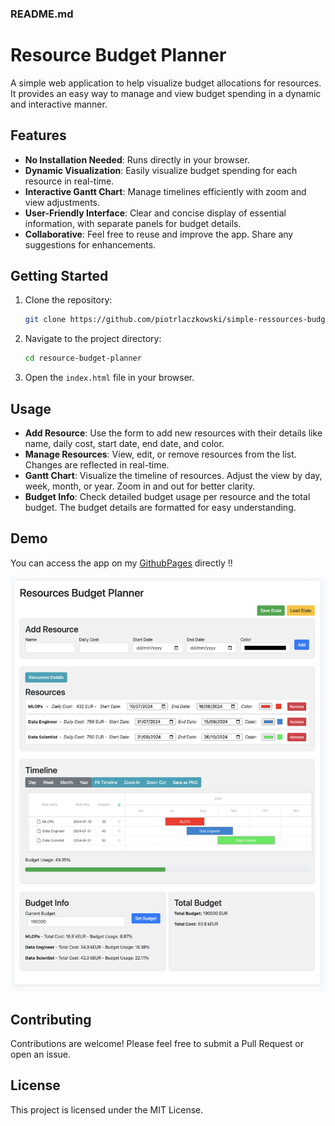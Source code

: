 ### README.md

# Resource Budget Planner

A simple web application to help visualize budget allocations for resources. It provides an easy way to manage and view budget spending in a dynamic and interactive manner.

## Features

- **No Installation Needed**: Runs directly in your browser.
- **Dynamic Visualization**: Easily visualize budget spending for each resource in real-time.
- **Interactive Gantt Chart**: Manage timelines efficiently with zoom and view adjustments.
- **User-Friendly Interface**: Clear and concise display of essential information, with separate panels for budget details.
- **Collaborative**: Feel free to reuse and improve the app. Share any suggestions for enhancements.

## Getting Started

1. Clone the repository:
   ```bash
   git clone https://github.com/piotrlaczkowski/simple-ressources-budget-planner
   ```
2. Navigate to the project directory:
   ```bash
   cd resource-budget-planner
   ```
3. Open the `index.html` file in your browser.

## Usage

- **Add Resource**: Use the form to add new resources with their details like name, daily cost, start date, end date, and color.
- **Manage Resources**: View, edit, or remove resources from the list. Changes are reflected in real-time.
- **Gantt Chart**: Visualize the timeline of resources. Adjust the view by day, week, month, or year. Zoom in and out for better clarity.
- **Budget Info**: Check detailed budget usage per resource and the total budget. The budget details are formatted for easy understanding.

## Demo

You can access the app on my [GithubPages](https://piotrlaczkowski.github.io/simple-ressources-budget-planner/) directly !!

![Resource Budget Planner Screenshot](imgs/app_screen.png)

## Contributing

Contributions are welcome! Please feel free to submit a Pull Request or open an issue.

## License

This project is licensed under the MIT License.
